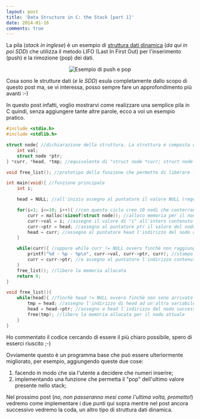 ```yaml
---
layout: post
title: 'Data Structure in C: the Stack [part 1]'
date: 2014-01-16
comments: true
---
```


La pila (_stack in inglese_) è un esempio di [struttura dati dinamica](http://it.wikipedia.org/wiki/Struttura_dati#Strutture_dati_dinamiche) (_da qui in poi SDD_) che utilizza il metodo LIFO (Last In First Out) per l'inserimento (push) e la rimozione (pop) dei dati.

<p align="center">
    <img align="center" src="{{ site.baseurl }}/images/2014/01/Stack.jpg" alt="Esempio di push e pop" />
</p>

Cosa sono le strutture dati (_e le SDD_) esula completamente dallo scopo di questo post ma, se vi interessa, posso sempre fare un approfondimento più avanti :-)

In questo post infatti, voglio mostrarvi come realizzare una semplice pila in C quindi, senza aggiungere tante altre parole, ecco a voi un esempio pratico.

```c
#include <stdio.h>
#include <stdlib.h>

struct node{ //dichiarazione della struttura. La struttura è composta da un numero intero e da un puntatore ad una struttura di tipo node (rappresenta il "nodo successivo").
	int val;
	struct node *ptr;
} *curr, *head, *tmp; //equivalente di "struct node *curr; struct node *head; struct node *tmp;". Dichiaro quidni 3 puntatori ad una struttura di tipo node

void free_list(); //prototipo della funzione che permette di liberare la memoria allocata

int main(void){ //funzione principale
	int i;

    head = NULL; //all'inizio assegno al puntatore il valore NULL (regole di buona programmazione)

	for(i=1; i<=10; i++){ //con questo ciclo creo 10 nodi che conterrano i valori 1,2,3...10
		curr = malloc(sizeof(struct node)); //alloco memoria per il nodo
		curr->val = i; //assegno il valore di "i" all'intero contenuto nella struttura
		curr->ptr = head; //assegno al puntatore ptr il valore del nodo precedentemente creato
		head = curr; //assegno al puntatore head l'indirizzo del nodo attuale (testa della pila)
	}

	while(curr){ //oppure while curr != NULL ovvero finchè non raggiungo il fondo dello stack
		printf("%d - %p - %p\n", curr->val, curr->ptr, curr); //stampo a schermo il valore dei vari interi
		curr = curr->ptr; //e assegno al puntatore l'indirizzo contenuto in ptr (ovvero quello del nodo successivo)
	}
	free_list(); //libero la memoria allocata
	return 0;
}

void free_list(){
	while(head){ //finchè head != NULL ovvero finchè non sono arrivato in fondo allo stack
		tmp = head; //assegno l'indirizzo di head ad un'altra variabile
		head = head->ptr; //assegno a head l'indirizzo del nodo successivo
		free(tmp); //libero la memoria allocata per il nodo attuale
	}
}
```

Ho commentato il codice cercando di essere il più chiaro possibile, spero di esserci riuscito ;-)

Ovviamente questo è un programma base che può essere ulteriormente migliorato, per esempio, aggiungendo queste due cose:

  1. facendo in modo che sia l'utente a decidere che numeri inserire;	
  2. implementando una funzione che permetta il "pop" dell'ultimo valore presente nello stack;

Nel prossimo post (_no, non passeranno mesi come l'ultima volta, prometto!_) vedremo come implementare i due punti qui sopra mentre nel post ancora successivo vedremo la coda, un altro tipo di struttura dati dinamica.
